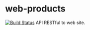 # web-products
[![Build Status](https://travis-ci.com/adsilva/web-products.svg?branch=master)](https://travis-ci.com/adsilva/web-products)
API RESTful to web site.
